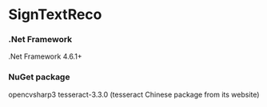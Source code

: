 # SignTextReco
### .Net Framework
.Net Framework 4.6.1+
### NuGet package
opencvsharp3
tesseract-3.3.0  (tesseract Chinese package from its website)
